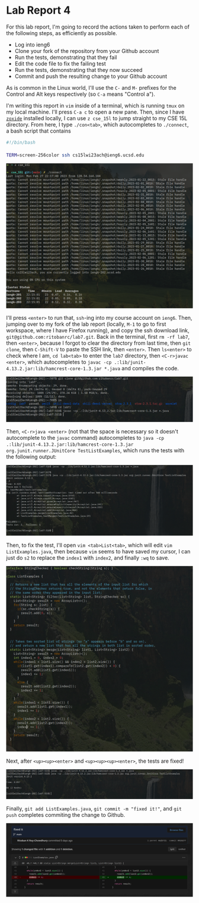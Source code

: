 # Lab Report 4

For this lab report, I'm going to record the actions taken to perform each of the following steps, as efficiently as possible.

* Log into ieng6
* Clone your fork of the repository from your Github account
* Run the tests, demonstrating that they fail
* Edit the code file to fix the failing test
* Run the tests, demonstrating that they now succeed
* Commit and push the resulting change to your Github account

As is common in the Linux world, I'll use the `C-` and `M-` prefixes for the Control and Alt keys respectively (so `C-a` means "Control a").

I'm writing this report in `vim` inside of a terminal, which is running `tmux` on my local machine. I'll press `C-a c` to open a new pane. Then, since I have [`zoxide`](https://github.com/ajeetdsouza/zoxide) installed locally, I can use `z cse_15l` to jump straight to my CSE 15L directory. From here, I type `./con<tab>`, which autocompletes to `./connect`, a bash script that contains

```bash
#!/bin/bash

TERM=screen-256color ssh cs15lwi23ach@ieng6.ucsd.edu
```

![](images/ieng6.png)

I'll press `<enter>` to run that, `ssh`-ing into my course account on `ieng6`. Then, jumping over to my fork of the lab report (locally, `M-1` to go to first workspace, where I have Firefox running), and copy the ssh download link, `git@github.com:ritobanrc/lab7.git`. Back in the terminal, first `rm -rf lab7`, then `<enter>`, because I forgot to clear the directory from last time, then `git clone`, then `C-Shift-V` to paste the SSH link, then `<enter>`. Then `ls<enter>` to check where I am, `cd lab<tab>` to enter the `lab7` directory, then `<C-r>javac <enter>`, which autocompletes to `javac -cp .:lib/junit-4.13.2.jar:lib/hamcrest-core-1.3.jar *.java` and compiles the code.

![](images/lab7clone.png)

Then, `<C-r>java <enter>` (not that the space is necessary so it doesn't autocomplete to the `javac` command) autocompletes to `java -cp .:lib/junit-4.13.2.jar:lib/hamcrest-core-1.3.jar org.junit.runner.JUnitCore TestListExamples`, which runs the tests with the following output:

![](images/testfail.png)

Then, to fix the test, I'll open `vim <tab>List<tab>`, which will edit `vim ListExamples.java`, then because `vim` seems to have saved my cursor, I can just do `s2` to replace the `index1` with `index2`, and finally `:wq` to save.

![](images/fixedcode.png)

Next, after `<up><up><enter>` and `<up><up><up><enter>`, the tests are fixed!

![](images/fixedtests.png)

Finally, `git add ListExamples.java`, `git commit -m "fixed it!"`, and `git push` completes commiting the change to Github.

![](images/commit.png)

